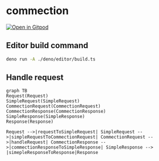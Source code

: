 # commection

[![Open in Gitpod](https://gitpod.io/button/open-in-gitpod.svg)](https://gitpod.io/#https://github.com/narumincho/commection)

## Editor build command

```sh
deno run -A ./deno/editor/build.ts
```

## Handle request

```mermaid
graph TB
Request(Request)
SimpleRequest(SimpleRequest)
CommectionRequest(CommectionRequest)
CommectionResponse(CommectionResponse)
SimpleResponse(SimpleResponse)
Response(Response)

Request -->|requestToSimpleRequest| SimpleRequest -->|simpleRequestToCommectionRequest| CommectionRequest -->|handleRequest| CommectionResponse -->|commectionResponseToSimpleResponse| SimpleResponse --> |simepleResponseToResponse|Response
```
